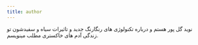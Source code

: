 ```yaml
---
title: author
---
```


نوید گل پور هستم و درباره تکنولوژی های رنگارنگ جدید و تاثیرات سیاه و سفیدشون تو زندگی  آدم های خاکستری مطلب‌ مینویسم.
